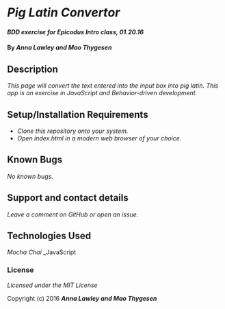# _Pig Latin Convertor_

#### _BDD exercise for Epicodus Intro class, 01.20.16_

#### By _**Anna Lawley and Mao Thygesen**_

## Description

_This page will convert the text entered into the input box into pig latin. This app is an exercise in JavaScript and Behavior-driven development._

## Setup/Installation Requirements

* _Clone this repository onto your system._
* _Open index.html in a modern web browser of your choice._

## Known Bugs

_No known bugs._

## Support and contact details

_Leave a comment on GitHub or open an issue._

## Technologies Used

_Mocha_
_Chai_
_JavaScript


### License

*Licensed under the MIT License*

Copyright (c) 2016 **_Anna Lawley and Mao Thygesen_**
